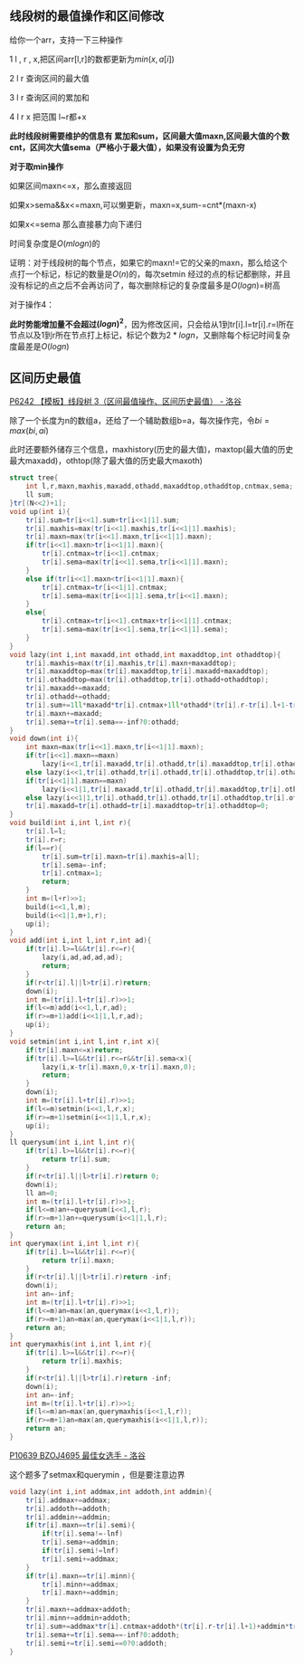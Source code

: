 ## 线段树的最值操作和区间修改

给你一个arr，支持一下三种操作

1 l , r , x,把区间arr[l,r]的数都更新为$min(x,a[i])$

2 l r 查询区间的最大值

3 l r 查询区间的累加和 

4 l r x 把范围 l~r都+x

**此时线段树需要维护的信息有 累加和sum，区间最大值maxn,区间最大值的个数cnt，区间次大值sema（严格小于最大值），如果没有设置为负无穷** 

**对于取min操作**

如果区间maxn<=x，那么直接返回

如果x>sema&&x<=maxn,可以懒更新，maxn=x,sum-=cnt*(maxn-x)

如果x<=sema 那么直接暴力向下递归 

时间复杂度是$O(mlogn)$的

证明：对于线段树的每个节点，如果它的maxn!=它的父亲的maxn，那么给这个点打一个标记，标记的数量是$O(n)$的，每次setmin 经过的点的标记都删除，并且没有标记的点之后不会再访问了，每次删除标记的复杂度最多是$O(logn)$=树高

对于操作4：

**此时势能增加量不会超过$(logn)^2$**，因为修改区间，只会给从1到tr[i].l=tr[i].r=l所在节点以及1到r所在节点打上标记，标记个数为$2*logn$，又删除每个标记时间复杂度最差是$O(logn)$

## 区间历史最值

[P6242 【模板】线段树 3（区间最值操作、区间历史最值） - 洛谷](https://www.luogu.com.cn/problem/P6242)

除了一个长度为n的数组a，还给了一个辅助数组b=a，每次操作完，令$bi=max(bi,ai)$

此时还要额外储存三个信息，maxhistory(历史的最大值)，maxtop(最大值的历史最大maxadd)，othtop(除了最大值的历史最大maxoth)

```c++
struct tree{
	int l,r,maxn,maxhis,maxadd,othadd,maxaddtop,othaddtop,cntmax,sema;
	ll sum;
}tr[(N<<2)+1];
void up(int i){
	tr[i].sum=tr[i<<1].sum+tr[i<<1|1].sum;
	tr[i].maxhis=max(tr[i<<1].maxhis,tr[i<<1|1].maxhis);
	tr[i].maxn=max(tr[i<<1].maxn,tr[i<<1|1].maxn);
	if(tr[i<<1].maxn>tr[i<<1|1].maxn){
		tr[i].cntmax=tr[i<<1].cntmax;
		tr[i].sema=max(tr[i<<1].sema,tr[i<<1|1].maxn);
	}
	else if(tr[i<<1].maxn<tr[i<<1|1].maxn){
		tr[i].cntmax=tr[i<<1|1].cntmax;
		tr[i].sema=max(tr[i<<1|1].sema,tr[i<<1].maxn);
	}
	else{
		tr[i].cntmax=tr[i<<1].cntmax+tr[i<<1|1].cntmax;
		tr[i].sema=max(tr[i<<1].sema,tr[i<<1|1].sema);
	}
}
void lazy(int i,int maxadd,int othadd,int maxaddtop,int othaddtop){
	tr[i].maxhis=max(tr[i].maxhis,tr[i].maxn+maxaddtop);
	tr[i].maxaddtop=max(tr[i].maxaddtop,tr[i].maxadd+maxaddtop);
	tr[i].othaddtop=max(tr[i].othaddtop,tr[i].othadd+othaddtop);
	tr[i].maxadd+=maxadd;
	tr[i].othadd+=othadd;
	tr[i].sum+=1ll*maxadd*tr[i].cntmax+1ll*othadd*(tr[i].r-tr[i].l+1-tr[i].cntmax);
	tr[i].maxn+=maxadd;
	tr[i].sema+=tr[i].sema==-inf?0:othadd;
}
void down(int i){
	int maxn=max(tr[i<<1].maxn,tr[i<<1|1].maxn);
	if(tr[i<<1].maxn==maxn)
		lazy(i<<1,tr[i].maxadd,tr[i].othadd,tr[i].maxaddtop,tr[i].othaddtop);
	else lazy(i<<1,tr[i].othadd,tr[i].othadd,tr[i].othaddtop,tr[i].othaddtop);
	if(tr[i<<1|1].maxn==maxn)
		lazy(i<<1|1,tr[i].maxadd,tr[i].othadd,tr[i].maxaddtop,tr[i].othaddtop);
	else lazy(i<<1|1,tr[i].othadd,tr[i].othadd,tr[i].othaddtop,tr[i].othaddtop);
	tr[i].maxadd=tr[i].othadd=tr[i].maxaddtop=tr[i].othaddtop=0;
}
void build(int i,int l,int r){
	tr[i].l=l;
	tr[i].r=r;
	if(l==r){
		tr[i].sum=tr[i].maxn=tr[i].maxhis=a[l];
		tr[i].sema=-inf;
		tr[i].cntmax=1;
		return;
	}
	int m=(l+r)>>1;
	build(i<<1,l,m);
	build(i<<1|1,m+1,r);
	up(i);
}
void add(int i,int l,int r,int ad){
	if(tr[i].l>=l&&tr[i].r<=r){
		lazy(i,ad,ad,ad,ad);
		return;
	}
	if(r<tr[i].l||l>tr[i].r)return;
	down(i);
	int m=(tr[i].l+tr[i].r)>>1;
	if(l<=m)add(i<<1,l,r,ad);
	if(r>=m+1)add(i<<1|1,l,r,ad);
	up(i);
}
void setmin(int i,int l,int r,int x){
	if(tr[i].maxn<=x)return;
	if(tr[i].l>=l&&tr[i].r<=r&&tr[i].sema<x){
		lazy(i,x-tr[i].maxn,0,x-tr[i].maxn,0);
		return;
	}	
	down(i);
	int m=(tr[i].l+tr[i].r)>>1;
	if(l<=m)setmin(i<<1,l,r,x);
	if(r>=m+1)setmin(i<<1|1,l,r,x);
	up(i);
}
ll querysum(int i,int l,int r){
	if(tr[i].l>=l&&tr[i].r<=r){
		return tr[i].sum;
	}
	if(r<tr[i].l||l>tr[i].r)return 0;
	down(i);
	ll an=0;
	int m=(tr[i].l+tr[i].r)>>1;
	if(l<=m)an+=querysum(i<<1,l,r);
	if(r>=m+1)an+=querysum(i<<1|1,l,r);
	return an;
}
int querymax(int i,int l,int r){
	if(tr[i].l>=l&&tr[i].r<=r){
		return tr[i].maxn;
	}
	if(r<tr[i].l||l>tr[i].r)return -inf;
	down(i);
	int an=-inf;
	int m=(tr[i].l+tr[i].r)>>1;
	if(l<=m)an=max(an,querymax(i<<1,l,r));
	if(r>=m+1)an=max(an,querymax(i<<1|1,l,r));
	return an;
}
int querymaxhis(int i,int l,int r){
	if(tr[i].l>=l&&tr[i].r<=r){
		return tr[i].maxhis;
	}
	if(r<tr[i].l||l>tr[i].r)return -inf;
	down(i);
	int an=-inf;
	int m=(tr[i].l+tr[i].r)>>1;
	if(l<=m)an=max(an,querymaxhis(i<<1,l,r));
	if(r>=m+1)an=max(an,querymaxhis(i<<1|1,l,r));
	return an;
}
```



[P10639 BZOJ4695 最佳女选手 - 洛谷](https://www.luogu.com.cn/problem/P10639)

这个题多了setmax和querymin ，但是要注意边界

```c++
void lazy(int i,int addmax,int addoth,int addmin){
	tr[i].addmax+=addmax;
	tr[i].addoth+=addoth;
	tr[i].addmin+=addmin;
	if(tr[i].maxn==tr[i].semi){
		if(tr[i].sema!=-lnf)
		tr[i].sema+=addmin;
		if(tr[i].semi!=lnf)
		tr[i].semi+=addmax;
	}
	if(tr[i].maxn==tr[i].minn){
		tr[i].minn+=addmax;
		tr[i].maxn+=addmin;
	}
	tr[i].maxn+=addmax+addoth;
	tr[i].minn+=addmin+addoth;
	tr[i].sum+=addmax*tr[i].cntmax+addoth*(tr[i].r-tr[i].l+1)+addmin*tr[i].cntmin;
	tr[i].sema+=tr[i].sema==-inf?0:addoth;
	tr[i].semi+=tr[i].semi==0?0:addoth;
}
```

